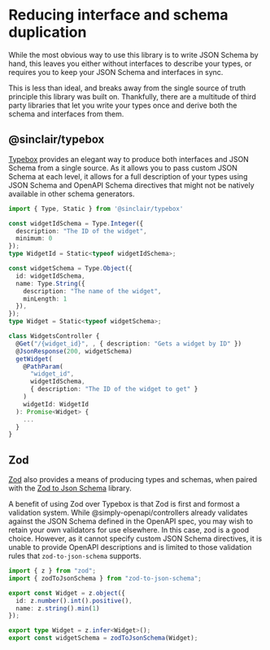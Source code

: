 # Reducing interface and schema duplication

While the most obvious way to use this library is to write JSON Schema by hand, this leaves you either without interfaces to describe your types, or requires you to keep your JSON Schema and interfaces in sync.

This is less than ideal, and breaks away from the single source of truth principle this library was built on. Thankfully, there are a multitude of third party libraries that let you write your types once and derive both the schema and interfaces from them.

## @sinclair/typebox

[Typebox](https://www.npmjs.com/package/@sinclair/typebox) provides an elegant way to produce both interfaces and JSON Schema from a single source. As it allows you to pass custom JSON Schema at each level, it allows for a full description of your types using JSON Schema and OpenAPI Schema directives that might not be natively available in other schema generators.

```typescript
import { Type, Static } from '@sinclair/typebox'

const widgetIdSchema = Type.Integer({
  description: "The ID of the widget",
  minimum: 0
});
type WidgetId = Static<typeof widgetIdSchema>;

const widgetSchema = Type.Object({
  id: widgetIdSchema,
  name: Type.String({
    description: "The name of the widget",
    minLength: 1
  }),
});
type Widget = Static<typeof widgetSchema>;

class WidgetsController {
  @Get("/{widget_id}", , { description: "Gets a widget by ID" })
  @JsonResponse(200, widgetSchema)
  getWidget(
    @PathParam(
      "widget_id",
      widgetIdSchema,
      { description: "The ID of the widget to get" }
    )
    widgetId: WidgetId
  ): Promise<Widget> {
    ...
  }
}

```

## Zod

[Zod](https://zod.dev/) also provides a means of producing types and schemas, when paired with the [Zod to Json Schema](https://github.com/StefanTerdell/zod-to-json-schema) library.

A benefit of using Zod over Typebox is that Zod is first and formost a validation system. While @simply-openapi/controllers already validates against the JSON Schema defined in the OpenAPI spec, you may wish to retain your own validators for use elsewhere. In this case, zod is a good choice. However, as it cannot specify custom JSON Schema directives, it is unable to provide OpenAPI descriptions and is limited to those validation rules that `zod-to-json-schema` supports.

```typescript
import { z } from "zod";
import { zodToJsonSchema } from "zod-to-json-schema";

export const Widget = z.object({
  id: z.number().int().positive(),
  name: z.string().min(1)
});

export type Widget = z.infer<Widget>();
export const widgetSchema = zodToJsonSchema(Widget);
```
